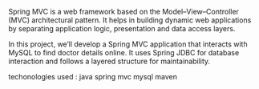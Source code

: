 Spring MVC is a web framework based on the Model–View–Controller (MVC) architectural pattern. It helps in building dynamic web applications by separating application logic, presentation and data access layers.

In this project, we’ll develop a Spring MVC application that interacts with MySQL to find doctor details online. It uses Spring JDBC for database interaction and follows a layered structure for maintainability.

techonologies used :
java
spring mvc
mysql
maven
